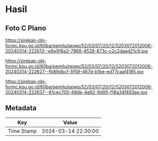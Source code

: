 # Hasil

## Foto C Plano

https://sirekap-obj-formc.kpu.go.id/60ba/pemilu/ppwp/52/03/07/20/12/5203072012006-20240314-222613--e6e916a3-7968-4528-873c-c2c2daad21c9.jpg

https://sirekap-obj-formc.kpu.go.id/60ba/pemilu/ppwp/52/03/07/20/12/5203072012006-20240314-222627--fb89dbcf-5f59-467d-b1be-ed77caaf4185.jpg

https://sirekap-obj-formc.kpu.go.id/60ba/pemilu/ppwp/52/03/07/20/12/5203072012006-20240314-222637--61cec705-49de-4e82-9d95-f18a34f493ee.jpg


## Metadata

| Key        | Value               |
| ---------- | ------------------- |
| Time Stamp | 2024-03-14 22:30:00 |



